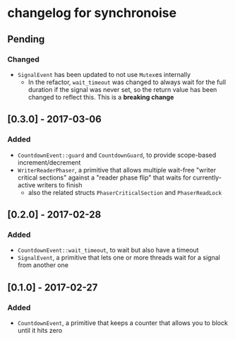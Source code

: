 # changelog for synchronoise

## Pending
### Changed
- `SignalEvent` has been updated to not use `Mutex`es internally
  - In the refactor, `wait_timeout` was changed to always wait for the full duration if the signal
    was never set, so the return value has been changed to reflect this. This is a **breaking
    change**

## [0.3.0] - 2017-03-06
### Added
- `CountdownEvent::guard` and `CountdownGuard`, to provide scope-based increment/decrement
- `WriterReaderPhaser`, a primitive that allows multiple wait-free "writer critical sections"
  against a "reader phase flip" that waits for currently-active writers to finish
  - also the related structs `PhaserCriticalSection` and `PhaserReadLock`

## [0.2.0] - 2017-02-28
### Added
- `CountdownEvent::wait_timeout`, to wait but also have a timeout
- `SignalEvent`, a primitive that lets one or more threads wait for a signal from another one

## [0.1.0] - 2017-02-27
### Added
- `CountdownEvent`, a primitive that keeps a counter that allows you to block until it hits zero

<!-- vim: set tw=100 expandtab: -->
